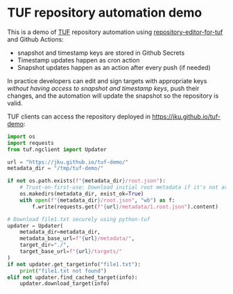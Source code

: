 # TUF repository automation demo

This is a demo of [TUF](https://theupdateframework.io/) repository automation
using [repository-editor-for-tuf](https://github.com/vmware-labs/repository-editor-for-tuf) and
Github Actions:
 * snapshot and timestamp keys are stored in Github Secrets
 * Timestamp updates happen as cron action
 * Snapshot updates happen as an action after every push (if needed)

In practice developers can edit and sign targets with appropriate keys _without
having access to snapshot and timestamp keys_, push their changes, and the
automation will update the snapshot so the repository is valid.

TUF clients can access the repository deployed in
https://jku.github.io/tuf-demo:

```python
import os
import requests
from tuf.ngclient import Updater

url = "https://jku.github.io/tuf-demo/"
metadata_dir = "/tmp/tuf-demo/"

if not os.path.exists(f"{metadata_dir}/root.json"):
    # Trust-on-first-use: Download initial root metadata if it's not available
    os.makedirs(metadata_dir, exist_ok=True)
    with open(f"{metadata_dir}/root.json", "wb") as f:
        f.write(requests.get(f"{url}/metadata/1.root.json").content)

# Download file1.txt securely using python-tuf
updater = Updater(
    metadata_dir=metadata_dir,
    metadata_base_url=f"{url}/metadata/",
    target_dir="./",
    target_base_url=f"{url}/targets/"
)
if not updater.get_targetinfo("file1.txt"):
    print("file1.txt not found")
elif not updater.find_cached_target(info):
    updater.download_target(info)
```
